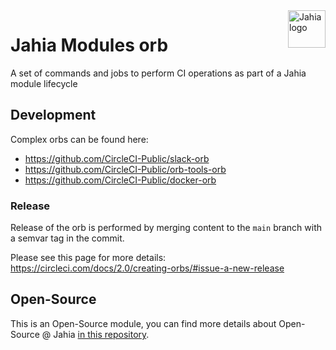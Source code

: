 <a href="https://www.jahia.com/">
    <img src="https://www.jahia.com/modules/jahiacom-templates/images/jahia-3x.png" alt="Jahia logo" title="Jahia" align="right" height="60" />
</a>

# Jahia Modules orb
A set of commands and jobs to perform CI operations as part of a Jahia module lifecycle

## Development

Complex orbs can be found here:
 * https://github.com/CircleCI-Public/slack-orb
 * https://github.com/CircleCI-Public/orb-tools-orb
 * https://github.com/CircleCI-Public/docker-orb

### Release

Release of the orb is performed by merging content to the `main` branch with a semvar tag in the commit. 

Please see this page for more details: https://circleci.com/docs/2.0/creating-orbs/#issue-a-new-release

## Open-Source

This is an Open-Source module, you can find more details about Open-Source @ Jahia [in this repository](https://github.com/Jahia/open-source).
 
